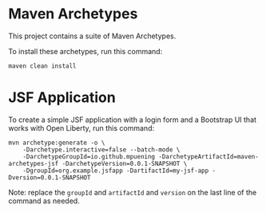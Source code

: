 Maven Archetypes
================

This project contains a suite of Maven Archetypes.

To install these archetypes, run this command:

```
maven clean install
```

JSF Application
===============

To create a simple JSF application with a login form and a Bootstrap UI that works 
with Open Liberty, run this command:

```
mvn archetype:generate -o \
    -Darchetype.interactive=false --batch-mode \
    -DarchetypeGroupId=io.github.mpuening -DarchetypeArtifactId=maven-archetypes-jsf -DarchetypeVersion=0.0.1-SNAPSHOT \
    -DgroupId=org.example.jsfapp -DartifactId=my-jsf-app -Dversion=0.0.1-SNAPSHOT
```

Note: replace the `groupId` and `artifactId` and `version` on the last line of the 
command as needed.


